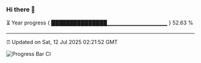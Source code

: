 ### Hi there 👋

⏳ Year progress { ███████████████▁▁▁▁▁▁▁▁▁▁▁▁▁▁▁ } 52.63 %

---

⏰ Updated on Sat, 12 Jul 2025 02:21:52 GMT

![Progress Bar CI](https://github.com/DhruviPatel157/GitHub-Actions-Demo/workflows/Progress%20Bar%20CI/badge.svg)
